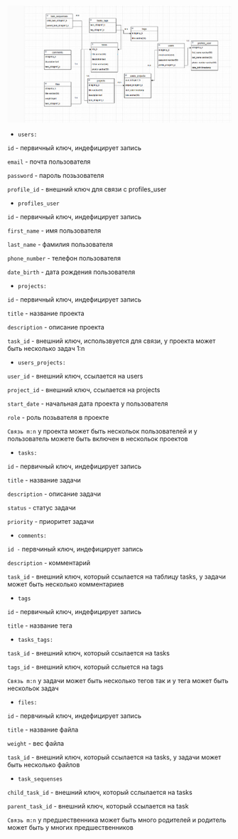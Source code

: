 ![img.png](imgTask3.png)

* `users:` 

`id` - первичный ключ, индефицирует запись

`email` - почта пользователя

`password` - пароль позьзователя

`profile_id` - внешний ключ для связи с profiles_user

* `profiles_user`

`id` - первичный ключ, индефицирует запись

`first_name` - имя пользователя

`last_name` - фамилия пользователя

`phone_number` - телефон пользователя

`date_birth` - дата рождения пользователя

* `projects:`

`id` - первичный ключ, индефицирует запись

`title` - название проекта

`description` - описание проекта 

`task_id` - внешний ключ, использвуется для связи, у проекта может быть несколько задач 1:n

* `users_projects:`

`user_id` - внешний ключ, ссылается на users

`project_id` - внешний ключ, ссылается на projects

`start_date` - начальная дата проекта у пользователя

`role` - роль позьвателя в проекте

`Связь m:n` у проекта может быть нескольок пользователей и у пользователь можете быть включен в нескольок проектов

* `tasks:`

`id` - первичный ключ, индефицирует запись

`title` - название задачи

`description` - описание задачи

`status` - статус задачи 

`priority` - приоритет задачи

* `comments:`

`id -` первчиный ключ, индефицирует запись

`description` - комментарий

`task_id` - внешний ключ, который ссылается на таблицу tasks, у задачи может быть несколько комментариев

* `tags`

`id` - первичный ключ, индефицирует запись

`title` - название тега

* `tasks_tags:`

`task_id` - внешний ключ, который ссылается на tasks

`tags_id` - внешний ключ, который сслыется на tags

`Связь m:n` у задачи может быть несколько тегов так и у тега может быть нескольок задач

* `files:`

`id` - первчиный ключ, индефицирует запись 

`title` - название файла

`weight` - вес файла

`task_id` - внешний ключ, который ссылается на tasks, у задачи может быть несколько файлов

* `task_sequenses`

`child_task_id` - внешний ключ, который сслылается на tasks

`parent_task_id` - внешний ключ, который ссылается на task

`Связь m:n` у предшественника может быть много родителей и  родитель может быть у многих предшественников

